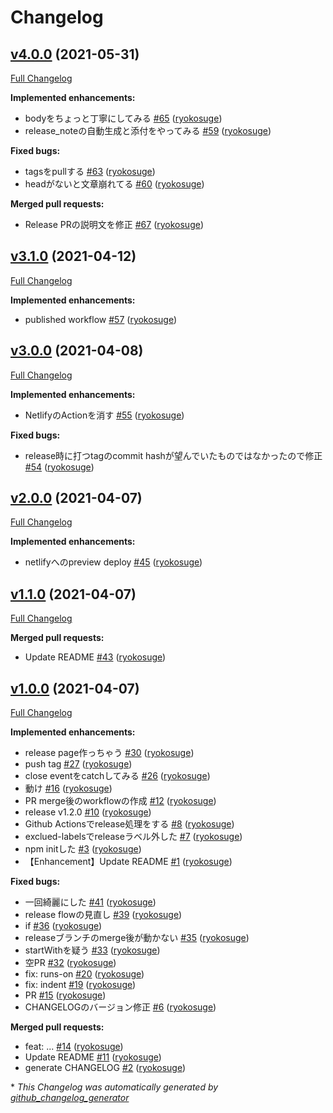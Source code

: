 # Changelog

## [v4.0.0](https://github.com/ryokosuge/changelog-generator-sample/tree/v4.0.0) (2021-05-31)

[Full Changelog](https://github.com/ryokosuge/changelog-generator-sample/compare/v3.1.0...v4.0.0)

**Implemented enhancements:**

- bodyをちょっと丁寧にしてみる [\#65](https://github.com/ryokosuge/changelog-generator-sample/pull/65) ([ryokosuge](https://github.com/ryokosuge))
- release\_noteの自動生成と添付をやってみる [\#59](https://github.com/ryokosuge/changelog-generator-sample/pull/59) ([ryokosuge](https://github.com/ryokosuge))

**Fixed bugs:**

- tagsをpullする [\#63](https://github.com/ryokosuge/changelog-generator-sample/pull/63) ([ryokosuge](https://github.com/ryokosuge))
- headがないと文章崩れてる [\#60](https://github.com/ryokosuge/changelog-generator-sample/pull/60) ([ryokosuge](https://github.com/ryokosuge))

**Merged pull requests:**

- Release PRの説明文を修正 [\#67](https://github.com/ryokosuge/changelog-generator-sample/pull/67) ([ryokosuge](https://github.com/ryokosuge))

## [v3.1.0](https://github.com/ryokosuge/changelog-generator-sample/tree/v3.1.0) (2021-04-12)

[Full Changelog](https://github.com/ryokosuge/changelog-generator-sample/compare/v3.0.0...v3.1.0)

**Implemented enhancements:**

- published workflow [\#57](https://github.com/ryokosuge/changelog-generator-sample/pull/57) ([ryokosuge](https://github.com/ryokosuge))

## [v3.0.0](https://github.com/ryokosuge/changelog-generator-sample/tree/v3.0.0) (2021-04-08)

[Full Changelog](https://github.com/ryokosuge/changelog-generator-sample/compare/v2.0.0...v3.0.0)

**Implemented enhancements:**

- NetlifyのActionを消す [\#55](https://github.com/ryokosuge/changelog-generator-sample/pull/55) ([ryokosuge](https://github.com/ryokosuge))

**Fixed bugs:**

- release時に打つtagのcommit hashが望んでいたものではなかったので修正 [\#54](https://github.com/ryokosuge/changelog-generator-sample/pull/54) ([ryokosuge](https://github.com/ryokosuge))

## [v2.0.0](https://github.com/ryokosuge/changelog-generator-sample/tree/v2.0.0) (2021-04-07)

[Full Changelog](https://github.com/ryokosuge/changelog-generator-sample/compare/v1.1.0...v2.0.0)

**Implemented enhancements:**

- netlifyへのpreview deploy [\#45](https://github.com/ryokosuge/changelog-generator-sample/pull/45) ([ryokosuge](https://github.com/ryokosuge))

## [v1.1.0](https://github.com/ryokosuge/changelog-generator-sample/tree/v1.1.0) (2021-04-07)

[Full Changelog](https://github.com/ryokosuge/changelog-generator-sample/compare/v1.0.0...v1.1.0)

**Merged pull requests:**

- Update README [\#43](https://github.com/ryokosuge/changelog-generator-sample/pull/43) ([ryokosuge](https://github.com/ryokosuge))

## [v1.0.0](https://github.com/ryokosuge/changelog-generator-sample/tree/v1.0.0) (2021-04-07)

[Full Changelog](https://github.com/ryokosuge/changelog-generator-sample/compare/e296b65a23af36d71be86ae72c4f423e1777be2e...v1.0.0)

**Implemented enhancements:**

- release page作っちゃう [\#30](https://github.com/ryokosuge/changelog-generator-sample/pull/30) ([ryokosuge](https://github.com/ryokosuge))
- push tag [\#27](https://github.com/ryokosuge/changelog-generator-sample/pull/27) ([ryokosuge](https://github.com/ryokosuge))
- close eventをcatchしてみる [\#26](https://github.com/ryokosuge/changelog-generator-sample/pull/26) ([ryokosuge](https://github.com/ryokosuge))
- 動け [\#16](https://github.com/ryokosuge/changelog-generator-sample/pull/16) ([ryokosuge](https://github.com/ryokosuge))
- PR merge後のworkflowの作成 [\#12](https://github.com/ryokosuge/changelog-generator-sample/pull/12) ([ryokosuge](https://github.com/ryokosuge))
- release v1.2.0 [\#10](https://github.com/ryokosuge/changelog-generator-sample/pull/10) ([ryokosuge](https://github.com/ryokosuge))
- Github Actionsでrelease処理をする [\#8](https://github.com/ryokosuge/changelog-generator-sample/pull/8) ([ryokosuge](https://github.com/ryokosuge))
- exclued-labelsでreleaseラベル外した [\#7](https://github.com/ryokosuge/changelog-generator-sample/pull/7) ([ryokosuge](https://github.com/ryokosuge))
- npm initした [\#3](https://github.com/ryokosuge/changelog-generator-sample/pull/3) ([ryokosuge](https://github.com/ryokosuge))
- 【Enhancement】Update README [\#1](https://github.com/ryokosuge/changelog-generator-sample/pull/1) ([ryokosuge](https://github.com/ryokosuge))

**Fixed bugs:**

- 一回綺麗にした [\#41](https://github.com/ryokosuge/changelog-generator-sample/pull/41) ([ryokosuge](https://github.com/ryokosuge))
- release flowの見直し [\#39](https://github.com/ryokosuge/changelog-generator-sample/pull/39) ([ryokosuge](https://github.com/ryokosuge))
- if [\#36](https://github.com/ryokosuge/changelog-generator-sample/pull/36) ([ryokosuge](https://github.com/ryokosuge))
- releaseブランチのmerge後が動かない [\#35](https://github.com/ryokosuge/changelog-generator-sample/pull/35) ([ryokosuge](https://github.com/ryokosuge))
- startWithを疑う [\#33](https://github.com/ryokosuge/changelog-generator-sample/pull/33) ([ryokosuge](https://github.com/ryokosuge))
- 空PR [\#32](https://github.com/ryokosuge/changelog-generator-sample/pull/32) ([ryokosuge](https://github.com/ryokosuge))
- fix:	runs-on [\#20](https://github.com/ryokosuge/changelog-generator-sample/pull/20) ([ryokosuge](https://github.com/ryokosuge))
- fix:	indent [\#19](https://github.com/ryokosuge/changelog-generator-sample/pull/19) ([ryokosuge](https://github.com/ryokosuge))
- PR [\#15](https://github.com/ryokosuge/changelog-generator-sample/pull/15) ([ryokosuge](https://github.com/ryokosuge))
- CHANGELOGのバージョン修正 [\#6](https://github.com/ryokosuge/changelog-generator-sample/pull/6) ([ryokosuge](https://github.com/ryokosuge))

**Merged pull requests:**

- feat:	... [\#14](https://github.com/ryokosuge/changelog-generator-sample/pull/14) ([ryokosuge](https://github.com/ryokosuge))
- Update README [\#11](https://github.com/ryokosuge/changelog-generator-sample/pull/11) ([ryokosuge](https://github.com/ryokosuge))
- generate CHANGELOG [\#2](https://github.com/ryokosuge/changelog-generator-sample/pull/2) ([ryokosuge](https://github.com/ryokosuge))



\* *This Changelog was automatically generated by [github_changelog_generator](https://github.com/github-changelog-generator/github-changelog-generator)*
